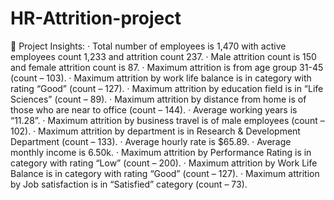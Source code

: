 # HR-Attrition-project
🎯 Project Insights:
·       Total number of employees is 1,470 with active employees count 1,233 and attrition count 237.
·       Male attrition count is 150 and female attrition count is 87.
·       Maximum attrition is from age group 31-45 (count – 103).
·       Maximum attrition by work life balance is in category with rating “Good” (count – 127).
·       Maximum attrition by education field is in “Life Sciences” (count – 89).
·       Maximum attrition by distance from home is of those who are near to office (count – 144).
·       Average working years is “11.28”.
·       Maximum attrition by business travel is of male employees (count – 102).
·       Maximum attrition by department is in Research & Development Department (count – 133).
·       Average hourly rate is $65.89.
·       Average monthly income is 6.50k.
·       Maximum attrition by Performance Rating is in category with rating “Low” (count – 200).
·       Maximum attrition by Work Life Balance is in category with rating “Good” (count – 127).
·       Maximum attrition by Job satisfaction is in “Satisfied” category (count – 73).
